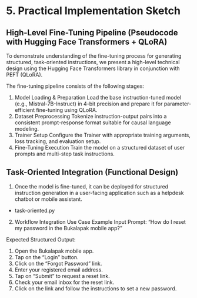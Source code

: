 # 5. Practical Implementation Sketch

## High-Level Fine-Tuning Pipeline (Pseudocode with Hugging Face Transformers + QLoRA)
To demonstrate understanding of the fine-tuning process for generating structured, task-oriented instructions, we present a high-level technical design using the Hugging Face Transformers library in conjunction with PEFT (QLoRA).

The fine-tuning pipeline consists of the following stages:
1. Model Loading & Preparation
Load the base instruction-tuned model (e.g., Mistral-7B-Instruct) in 4-bit precision and prepare it for parameter-efficient fine-tuning using QLoRA.
2. Dataset Preprocessing
Tokenize instruction-output pairs into a consistent prompt-response format suitable for causal language modeling.
3. Trainer Setup
Configure the Trainer with appropriate training arguments, loss tracking, and evaluation setup.
4. Fine-Tuning Execution
Train the model on a structured dataset of user prompts and multi-step task instructions.


## Task-Oriented Integration (Functional Design)

1. Once the model is fine-tuned, it can be deployed for structured instruction generation in a user-facing application such as a helpdesk chatbot or mobile assistant.
- task-oriented.py
    
2. Workflow Integration Use Case
Example Input Prompt:
“How do I reset my password in the Bukalapak mobile app?”

Expected Structured Output:
1. Open the Bukalapak mobile app.
2. Tap on the “Login” button.
3. Click on the “Forgot Password” link.
4. Enter your registered email address.
5. Tap on “Submit” to request a reset link.
6. Check your email inbox for the reset link.
7. Click on the link and follow the instructions to set a new password.
